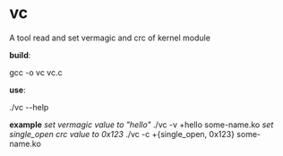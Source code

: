 # vc

A tool read and set vermagic and crc of kernel module

**build**:

  gcc -o vc vc.c

**use**:

  ./vc --help

**example**
  *set vermagic value to "hello"*
  ./vc -v +hello some-name.ko
  *set single_open crc value to 0x123*
  ./vc -c +{single_open, 0x123} some-name.ko

